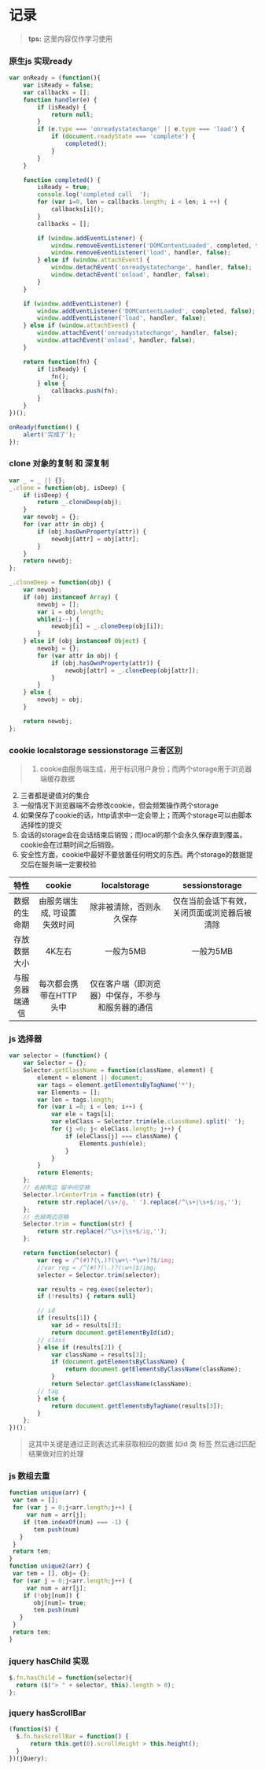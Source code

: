 # 记录
> **tps:** 这里内容仅作学习使用

### 原生js 实现ready 
```javascript
var onReady = (function(){
    var isReady = false;
    var callbacks = [];
    function handler(e) {
        if (isReady) {
        	return null;
        }
        if (e.type === 'onreadystatechange' || e.type === 'load') {
        	if (document.readyState === 'complete') {        		
	            completed();
        	}
        }
    }

    function completed() {
    	isReady = true;
    	console.log('completed call  ');
    	for (var i=0, len = callbacks.length; i < len; i ++) {
            callbacks[i]();
        }
        callbacks = [];

		if (window.addEventListener) {
	        window.removeEventListener('DOMContentLoaded', completed, false);
	        window.removeEventListener('load', handler, false);
	    } else if (window.attachEvent) {
	        window.detachEvent('onreadystatechange', handler, false);
	        window.detachEvent('onload', handler, false);
	    }
    }

    if (window.addEventListener) {
        window.addEventListener('DOMContentLoaded', completed, false);        
        window.addEventListener('load', handler, false);
    } else if (window.attachEvent) {
        window.attachEvent('onreadystatechange', handler, false);
        window.attachEvent('onload', handler, false);
    }

    return function(fn) {
        if (isReady) {
            fn();
        } else {
            callbacks.push(fn);
        }
    }
})();

onReady(function() {
	alert('完成了');
});	

```

### clone 对象的复制 和 深复制
```javascript
var _ = _ || {};
_.clone = function(obj, isDeep) {
	if (isDeep) {
		return _.cloneDeep(obj);
	}
	var newobj = {};
	for (var attr in obj) {
		if (obj.hasOwnProperty(attr)) {
			newobj[attr] = obj[attr];
		}
	}
	return newobj;
};

_.cloneDeep = function(obj) {
	var newobj;
	if (obj instanceof Array) {
		newobj = [];
		var i = obj.length;
		while(i--) {
			newobj[i] = _.cloneDeep(obj[i]);
		}
	} else if (obj instanceof Object) {
		newobj = {};
		for (var attr in obj) {
			if (obj.hasOwnProperty(attr)) {
				newobj[attr] = _.cloneDeep(obj[attr]);
			}
		}
	} else {
		newobj = obj;
	}

	return newobj;
};
```

### cookie localstorage sessionstorage 三者区别
>1. cookie由服务端生成，用于标识用户身份；而两个storage用于浏览器端缓存数据
2. 三者都是键值对的集合
3. 一般情况下浏览器端不会修改cookie，但会频繁操作两个storage
4. 如果保存了cookie的话，http请求中一定会带上；而两个storage可以由脚本选择性的提交
5. 会话的storage会在会话结束后销毁；而local的那个会永久保存直到覆盖。cookie会在过期时间之后销毁。
6. 安全性方面，cookie中最好不要放置任何明文的东西。两个storage的数据提交后在服务端一定要校验

|     特性        |            cookie       | localstorage | sessionstorage |
| :--------------:| :------------------------:| :-----------:| :-------------:|
| 数据的生命期 |由服务端生成, 可设置失效时间 | 除非被清除，否则永久保存 | 仅在当前会话下有效，关闭页面或浏览器后被清除|
| 存放数据大小 |4K左右 | 一般为5MB |一般为5MB 
|与服务器端通信| 每次都会携带在HTTP头中 | 仅在客户端（即浏览器）中保存，不参与和服务器的通信 |

### js 选择器
```javascript
var selector = (function() {
	var Selector = {};
	Selector.getClassName = function(className, element) {
		element = element || document;
		var tags = element.getElementsByTagName('*');
		var Elements = [];
		var len = tags.length;
		for (var i =0; i < len; i++) {
			var ele = tags[i];
			var eleClass = Selector.trim(ele.className).split(' '); 
			for (j =0; j< eleClass.length; j++) {
				if (eleClass[j] === className) {
					Elements.push(ele);
				}
			}
		}
		return Elements;
	};
	// 去掉两边 留中间空格
	Selector.lrCenterTrim = function(str) {
		return str.replace(/\s+/g, ' ').replace(/^\s+|\s+$/ig,'');
	};
	// 去掉两边空格
	Selector.trim = function(str) {
		return str.replace(/^\s+|\s+$/ig,'');
	};

	return function(selector) {
		var reg = /^(#)?(\.)?(\w+\-*\w+)?$/img;
		//var reg = /^(#)?(\.)?(\w+)$/img;		
		selector = Selector.trim(selector);

		var results = reg.exec(selector);
		if (!results) { return null}

		// id 	
		if (results[1]) {
			var id = results[3];
			return document.getElementById(id);
		// class	
		} else if (results[2]) {
			var className = results[3];
			if (document.getElementsByClassName) {
				return document.getElementsByClassName(className);
			}
			return Selector.getClassName(className);
		// tag	
		} else {
			return document.getElementsByTagName(results[3]);
		}
	};
})();

```
>这其中关键是通过正则表达式来获取相应的数据 如id 类 标签
然后通过匹配结果做对应的处理

### js 数组去重
```js
function unique(arr) {
 var tem = [];
 for (var j = 0;j<arr.length;j++) {
     var num = arr[j];
    if (tem.indexOf(num) === -1) {
       tem.push(num)
   }
 }
 return tem;
}
function unique2(arr) {
 var tem = [], obj= {};
 for (var j = 0;j<arr.length;j++) {
     var num = arr[j];
    if (!obj[num]) {
       obj[num]= true;
       tem.push(num)
   }
 }
 return tem;
}
```
### jquery hasChild 实现
```js
$.fn.hasChild = function(selector){
  return ($("> " + selector, this).length > 0);
};
```
### jquery hasScrollBar 

```js
(function($) {
  $.fn.hasScrollBar = function() {
      return this.get(0).scrollHeight > this.height();
  }
})(jQuery);
```          
